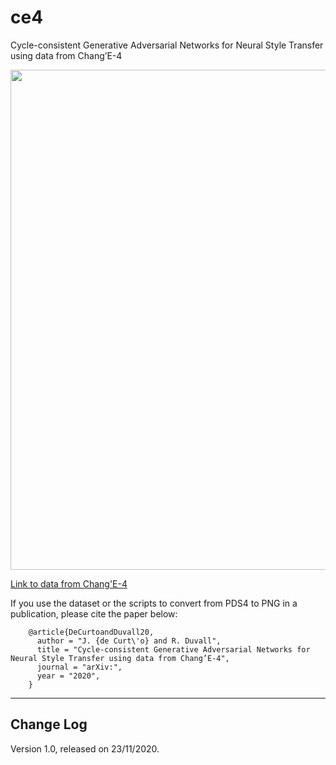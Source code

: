 # ce4
Cycle-consistent Generative Adversarial Networks for Neural Style Transfer using data from Chang’E-4

<p align="center">
<img src="ce4_01.png" width="800">
</p>

<a href="https://drive.google.com/file/d/1vIUkCHBi_8LP9RIna1H_RtCO4v25U5_U/view?usp=sharing">Link to data from Chang'E-4</a>

If you use the dataset or the scripts to convert from PDS4 to PNG in a publication, please cite the paper below:

        @article{DeCurtoandDuvall20,
          author = "J. {de Curt\'o} and R. Duvall",
          title = "Cycle-consistent Generative Adversarial Networks for Neural Style Transfer using data from Chang’E-4",
          journal = "arXiv:",
          year = "2020",
        }

--------------------------------------------------------
Change Log
--------------------------------------------------------

Version 1.0, released on 23/11/2020.

